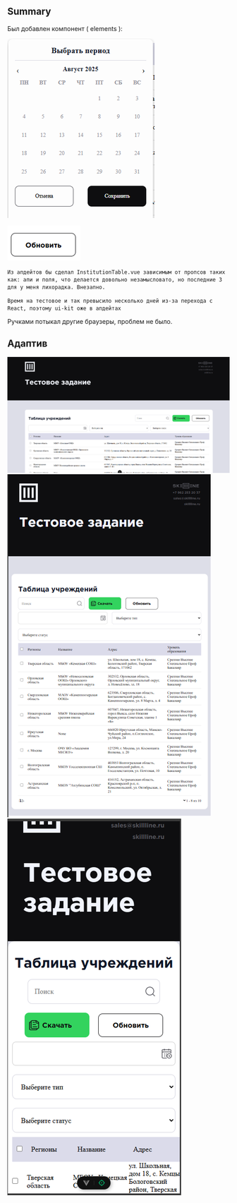 ## Summary

Был добавлен компонент ( elements ):

![img.png](img.png)

![img_1.png](img_1.png)

`Из апдейтов бы сделал InstitutionTable.vue зависимым от пропсов таких как: апи и поля, что делается довольно незамысловато, но последние 3 для у меня лихорадка. Внезапно.
`

`Время на тестовое и так превысило несколько дней из-за перехода с React, поэтому ui-kit оже в апдейтах
`

Ручками потыкал другие браузеры, проблем не было. 

## Адаптив
![img_2.png](img_2.png)
![img_3.png](img_3.png)
![img_4.png](img_4.png)

